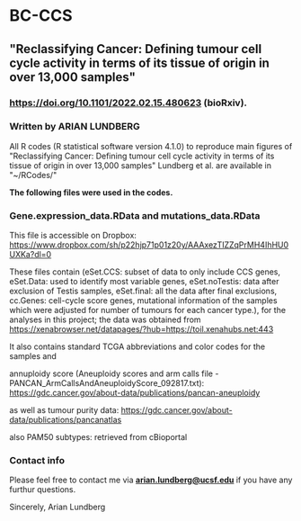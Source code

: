 # BC-CCS

## "Reclassifying Cancer: Defining tumour cell cycle activity in terms of its tissue of origin in over 13,000 samples" 
### https://doi.org/10.1101/2022.02.15.480623 (bioRxiv).

### Written by ARIAN LUNDBERG 

All R codes (R statistical software version 4.1.0) to reproduce main figures of 
"Reclassifying Cancer: Defining tumour cell cycle activity in terms of its tissue of origin in over 13,000 samples" 
Lundberg et al. are available in "~/RCodes/"

**The following files were used in the codes.**
 
### Gene.expression_data.RData and mutations_data.RData 
This file is accessible on Dropbox: https://www.dropbox.com/sh/p22hjp71p01z20y/AAAxezTIZZqPrMH4IhHU0UXKa?dl=0

These files contain (eSet.CCS: subset of data to only include CCS genes, eSet.Data: used to identify most variable genes, eSet.noTestis: data after exclusion of Testis samples, eSet.final: all the data after final exclusions, cc.Genes: cell-cycle score genes, mutational information of the samples which were adjusted for number of tumours for each cancer type.), for the analyses in this project; the data was obtained from 
https://xenabrowser.net/datapages/?hub=https://toil.xenahubs.net:443 

It also contains standard TCGA abbreviations and color codes for the samples and

annuploidy score (Aneuploidy scores and arm calls file - PANCAN_ArmCallsAndAneuploidyScore_092817.txt): https://gdc.cancer.gov/about-data/publications/pancan-aneuploidy

as well as tumour purity data: https://gdc.cancer.gov/about-data/publications/pancanatlas

also PAM50 subtypes: retrieved from cBioportal


### Contact info

Please feel free to contact me via **arian.lundberg@ucsf.edu** if you have any furthur questions. 

Sincerely,
Arian Lundberg

